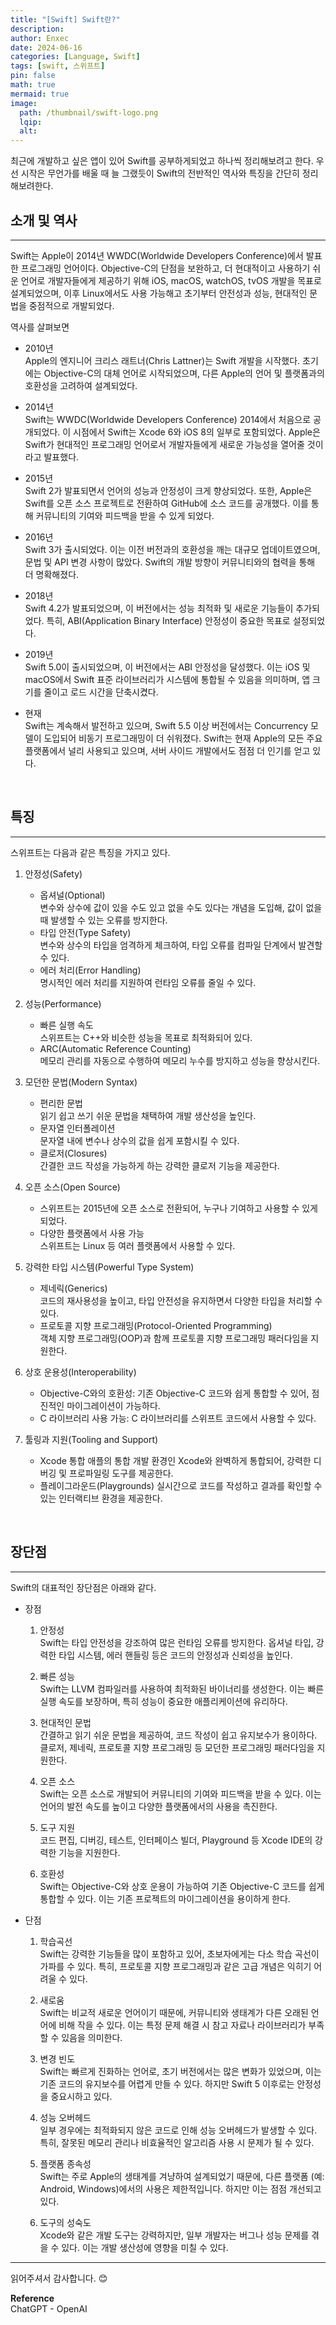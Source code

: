 ```yaml
---
title: "[Swift] Swift란?"
description: 
author: Enxec
date: 2024-06-16
categories: [Language, Swift]
tags: [swift, 스위프트]
pin: false
math: true
mermaid: true
image:
  path: /thumbnail/swift-logo.png
  lqip: 
  alt: 
---
```


최근에 개발하고 싶은 앱이 있어 Swift를 공부하게되었고 하나씩 정리해보려고 한다. 우선 시작은 무언가를 배울 때 늘 그랬듯이 Swift의 전반적인 역사와 특징을 간단히 정리해보려한다.

## 소개 및 역사
---
Swift는 Apple이 2014년 WWDC(Worldwide Developers Conference)에서 발표한 프로그래밍 언어이다. Objective-C의 단점을 보완하고, 더 현대적이고 사용하기 쉬운 언어로 개발자들에게 제공하기 위해 iOS, macOS, watchOS, tvOS 개발을 목표로 설계되었으며, 이후 Linux에서도 사용 가능해고 초기부터 안전성과 성능, 현대적인 문법을 중점적으로 개발되었다.

역사를 살펴보면

- 2010년  
    Apple의 엔지니어 크리스 래트너(Chris Lattner)는 Swift 개발을 시작했다. 초기에는 Objective-C의 대체 언어로 시작되었으며, 다른 Apple의 언어 및 플랫폼과의 호환성을 고려하여 설계되었다.

- 2014년  
    Swift는 WWDC(Worldwide Developers Conference) 2014에서 처음으로 공개되었다. 이 시점에서 Swift는 Xcode 6와 iOS 8의 일부로 포함되었다. Apple은 Swift가 현대적인 프로그래밍 언어로서 개발자들에게 새로운 가능성을 열어줄 것이라고 발표했다.

- 2015년  
    Swift 2가 발표되면서 언어의 성능과 안정성이 크게 향상되었다. 또한, Apple은 Swift를 오픈 소스 프로젝트로 전환하여 GitHub에 소스 코드를 공개했다. 이를 통해 커뮤니티의 기여와 피드백을 받을 수 있게 되었다.

- 2016년  
    Swift 3가 출시되었다. 이는 이전 버전과의 호환성을 깨는 대규모 업데이트였으며, 문법 및 API 변경 사항이 많았다. Swift의 개발 방향이 커뮤니티와의 협력을 통해 더 명확해졌다.

- 2018년  
    Swift 4.2가 발표되었으며, 이 버전에서는 성능 최적화 및 새로운 기능들이 추가되었다. 특히, ABI(Application Binary Interface) 안정성이 중요한 목표로 설정되었다.

- 2019년  
    Swift 5.0이 출시되었으며, 이 버전에서는 ABI 안정성을 달성했다. 이는 iOS 및 macOS에서 Swift 표준 라이브러리가 시스템에 통합될 수 있음을 의미하며, 앱 크기를 줄이고 로드 시간을 단축시켰다.

- 현재  
    Swift는 계속해서 발전하고 있으며, Swift 5.5 이상 버전에서는 Concurrency 모델이 도입되어 비동기 프로그래밍이 더 쉬워졌다. Swift는 현재 Apple의 모든 주요 플랫폼에서 널리 사용되고 있으며, 서버 사이드 개발에서도 점점 더 인기를 얻고 있다.

<br>

## 특징
---
스위프트는 다음과 같은 특징을 가지고 있다.

1. 안정성(Safety)
    - 옵셔널(Optional)  
        변수와 상수에 값이 있을 수도 있고 없을 수도 있다는 개념을 도입해, 값이 없을 때 발생할 수 있는 오류를 방지한다.
    - 타입 안전(Type Safety)  
        변수와 상수의 타입을 엄격하게 체크하여, 타입 오류를 컴파일 단계에서 발견할 수 있다.
    - 에러 처리(Error Handling)  
        명시적인 에러 처리를 지원하여 런타임 오류를 줄일 수 있다.

2. 성능(Performance)
    - 빠른 실행 속도  
        스위프트는 C++와 비슷한 성능을 목표로 최적화되어 있다.
    - ARC(Automatic Reference Counting)  
        메모리 관리를 자동으로 수행하여 메모리 누수를 방지하고 성능을 향상시킨다.

3. 모던한 문법(Modern Syntax)
    - 편리한 문법  
        읽기 쉽고 쓰기 쉬운 문법을 채택하여 개발 생산성을 높인다.
    - 문자열 인터폴레이션  
        문자열 내에 변수나 상수의 값을 쉽게 포함시킬 수 있다.
    - 클로저(Closures)  
        간결한 코드 작성을 가능하게 하는 강력한 클로저 기능을 제공한다.

4. 오픈 소스(Open Source)
    - 스위프트는 2015년에 오픈 소스로 전환되어, 누구나 기여하고 사용할 수 있게 되었다.
    - 다양한 플랫폼에서 사용 가능  
        스위프트는 Linux 등 여러 플랫폼에서 사용할 수 있다.

5. 강력한 타입 시스템(Powerful Type System)
    - 제네릭(Generics)  
        코드의 재사용성을 높이고, 타입 안전성을 유지하면서 다양한 타입을 처리할 수 있다.
    - 프로토콜 지향 프로그래밍(Protocol-Oriented Programming)  
        객체 지향 프로그래밍(OOP)과 함께 프로토콜 지향 프로그래밍 패러다임을 지원한다.

6. 상호 운용성(Interoperability)
    - Objective-C와의 호환성: 기존 Objective-C 코드와 쉽게 통합할 수 있어, 점진적인 마이그레이션이 가능하다.
    - C 라이브러리 사용 가능: C 라이브러리를 스위프트 코드에서 사용할 수 있다.

7. 툴링과 지원(Tooling and Support)
    - Xcode 통합
        애플의 통합 개발 환경인 Xcode와 완벽하게 통합되어, 강력한 디버깅 및 프로파일링 도구를 제공한다.
    - 플레이그라운드(Playgrounds)
        실시간으로 코드를 작성하고 결과를 확인할 수 있는 인터랙티브 환경을 제공한다.

<br>

## 장단점
---
Swift의 대표적인 장단점은 아래와 같다.

- 장점
    1. 안정성  
        Swift는 타입 안전성을 강조하여 많은 런타임 오류를 방지한다. 옵셔널 타입, 강력한 타입 시스템, 에러 핸들링 등은 코드의 안정성과 신뢰성을 높인다.

    2. 빠른 성능  
        Swift는 LLVM 컴파일러를 사용하여 최적화된 바이너리를 생성한다. 이는 빠른 실행 속도를 보장하며, 특히 성능이 중요한 애플리케이션에 유리하다.

    3. 현대적인 문법  
        간결하고 읽기 쉬운 문법을 제공하여, 코드 작성이 쉽고 유지보수가 용이하다. 클로저, 제네릭, 프로토콜 지향 프로그래밍 등 모던한 프로그래밍 패러다임을 지원한다.

    4. 오픈 소스  
        Swift는 오픈 소스로 개발되어 커뮤니티의 기여와 피드백을 받을 수 있다. 이는 언어의 발전 속도를 높이고 다양한 플랫폼에서의 사용을 촉진한다.

    5. 도구 지원  
        코드 편집, 디버깅, 테스트, 인터페이스 빌더, Playground 등 Xcode IDE의 강력한 기능을 지원한다.

    6. 호환성  
        Swift는 Objective-C와 상호 운용이 가능하여 기존 Objective-C 코드를 쉽게 통합할 수 있다. 이는 기존 프로젝트의 마이그레이션을 용이하게 한다.


- 단점
    1. 학습곡선  
        Swift는 강력한 기능들을 많이 포함하고 있어, 초보자에게는 다소 학습 곡선이 가파를 수 있다. 특히, 프로토콜 지향 프로그래밍과 같은 고급 개념은 익히기 어려울 수 있다.
    
    2. 새로움  
        Swift는 비교적 새로운 언어이기 때문에, 커뮤니티와 생태계가 다른 오래된 언어에 비해 작을 수 있다. 이는 특정 문제 해결 시 참고 자료나 라이브러리가 부족할 수 있음을 의미한다.
    
    3. 변경 빈도  
        Swift는 빠르게 진화하는 언어로, 초기 버전에서는 많은 변화가 있었으며, 이는 기존 코드의 유지보수를 어렵게 만들 수 있다. 하지만 Swift 5 이후로는 안정성을 중요시하고 있다.

    4. 성능 오버헤드  
        일부 경우에는 최적화되지 않은 코드로 인해 성능 오버헤드가 발생할 수 있다. 특히, 잘못된 메모리 관리나 비효율적인 알고리즘 사용 시 문제가 될 수 있다.

    5. 플랫폼 종속성  
        Swift는 주로 Apple의 생태계를 겨냥하여 설계되었기 때문에, 다른 플랫폼 (예: Android, Windows)에서의 사용은 제한적입니다. 하지만 이는 점점 개선되고 있다.

    6. 도구의 성숙도  
        Xcode와 같은 개발 도구는 강력하지만, 일부 개발자는 버그나 성능 문제를 겪을 수 있다. 이는 개발 생산성에 영향을 미칠 수 있다.

---

읽어주셔서 감사합니다. 😊 

__Reference__  
ChatGPT - OpenAI